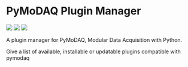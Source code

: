 # PyMoDAQ Plugin Manager

[<img src="https://img.shields.io/pypi/v/pymodaq_plugin_manager.svg">](https://pypi.org/project/pymodaq_plugins/)
[<img src="https://readthedocs.org/projects/pymodaq/badge/?version=latest">](https://pypi.org/project/pymodaq_plugins/)
[<img src="https://github.com/CEMES-CNRS/pymodaq_plugin_manager/workflows/Upload%20Python%20Package/badge.svg">](https://pypi.org/project/pymodaq_plugins/)


A plugin manager for PyMoDAQ, Modular Data Acquisition with Python.

Give a list of available, installable or updatable plugins compatible with pymodaq

